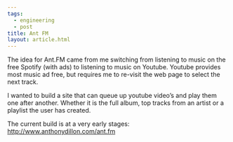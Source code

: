 ```yaml
---
tags:
  - engineering
  - post
title: Ant FM
layout: article.html
---
```


The idea for Ant.FM came from me switching from listening to music on the free Spotify (with ads) to listening to music on Youtube. Youtube provides most music ad free, but requires me to re-visit the web page to select the next track.

I wanted to build a site that can queue up youtube video’s and play them one after another. Whether it is the full album, top tracks from an artist or a playlist the user has created.

The current build is at a very early stages: http://www.anthonydillon.com/ant.fm